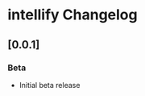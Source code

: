 <!-- Keep a Changelog guide -> https://keepachangelog.com -->

# intellify Changelog

## [0.0.1]
### Beta
- Initial beta release

